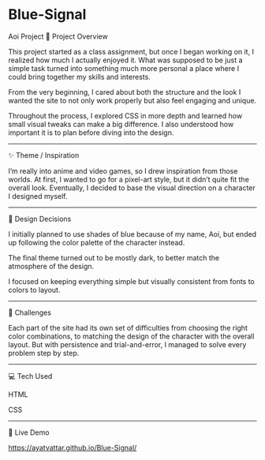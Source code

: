 # Blue-Signal
Aoi Project
📁 Project Overview

This project started as a class assignment, but once I began working on it, I realized how much I actually enjoyed it. What was supposed to be just a simple task turned into something much more personal  a place where I could bring together my skills and interests.

From the very beginning, I cared about both the structure and the look  I wanted the site to not only work properly but also feel engaging and unique.

Throughout the process, I explored CSS in more depth and learned how small visual tweaks can make a big difference. I also understood how important it is to plan before diving into the design.


---

✨ Theme / Inspiration

I’m really into anime and video games, so I drew inspiration from those worlds. At first, I wanted to go for a pixel-art style, but it didn’t quite fit the overall look. Eventually, I decided to base the visual direction on a character I designed myself.


---

🎨 Design Decisions

I initially planned to use shades of blue because of my name, Aoi, but ended up following the color palette of the character instead.

The final theme turned out to be mostly dark, to better match the atmosphere of the design.

I focused on keeping everything simple but visually consistent from fonts to colors to layout.



---

🧠 Challenges


Each part of the site had its own set of difficulties from choosing the right color combinations, to matching the design of the character with the overall layout. But with persistence and trial-and-error, I managed to solve every problem step by step.


---

💻 Tech Used

HTML

CSS

---

🔗 Live Demo

https://ayatvattar.github.io/Blue-Signal/
